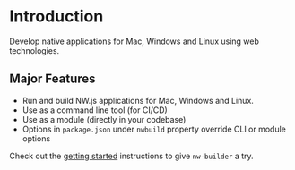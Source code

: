 # Introduction

Develop native applications for Mac, Windows and Linux using web technologies.

## Major Features

- Run and build NW.js applications for Mac, Windows and Linux.
- Use as a command line tool (for CI/CD)
- Use as a module (directly in your codebase)
- Options in `package.json` under `nwbuild` property override CLI or module options

Check out the [getting started](./getting-started) instructions to give `nw-builder` a try.
